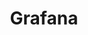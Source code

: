 ---
title: Grafana
categories:
  - other
docs:
  - id: java
    url: https://java.testcontainers.org/modules/grafana/
    maintainer: core
    example: |
      ```java
      var lgtm = new LgtmStackContainer("grafana/otel-lgtm:0.6.0");
      lgtm.start();
      ```
    installation: |
      ```xml
      <dependency>
          <groupId>org.testcontainers</groupId>
          <artifactId>grafana</artifactId>
          <version>1.20.0</version>
          <scope>test</scope>
      </dependency>
      ```
  - id: go
    url: https://golang.testcontainers.org/modules/grafana-lgtm/
    maintainer: core
    example: |
      ```go
      grafanaLgtmContainer, err := grafanalgtm.Run(ctx, "grafana/otel-lgtm:0.6.0")
      ```
    installation: |
      ```bash
      go get github.com/testcontainers/testcontainers-go/modules/grafanalgtm
      ```
description: |
  Grafana is the open source analytics & monitoring solution for every database.
---